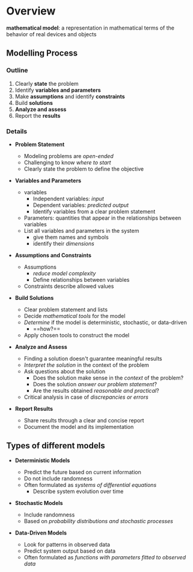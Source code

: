 # Overview

**mathematical model**: a representation in mathematical terms of the behavior of real devices and objects

## Modelling Process

### Outline

1. Clearly **state** the problem
2. Identify **variables and parameters**
3. Make **assumptions** and identify **constraints**
4. Build **solutions**
5. **Analyze and assess**
6. Report the **results**

### Details

- **Problem Statement**

  - Modeling problems are _open-ended_
  - Challenging to know _where to start_
  - Clearly state the problem to define the objective

- **Variables and Parameters**

  - variables
    - Independent variables: _input_
    - Dependent variables: _predicted output_
    - Identify variables from a clear problem statement
  - Parameters: quantities that appear in the relationships between variables
  - List all variables and parameters in the system
    - give them names and symbols
    - identify their _dimensions_

- **Assumptions and Constraints**

  - Assumptions
    - _reduce model complexity_
    - Define relationships between variables
  - Constraints describe allowed values

- **Build Solutions**

  - Clear problem statement and lists
  - Decide _mathematical tools_ for the model
  - _Determine_ if the model is deterministic, stochastic, or data-driven
    - ==how?==
  - Apply chosen tools to construct the model

- **Analyze and Assess**

  - Finding a solution doesn't guarantee meaningful results
  - _Interpret the solution_ in the context of the problem
  - Ask questions about the solution
    - Does the solution make sense in the _context_ of the problem?
    - Does the solution _answer our problem statement_?
    - Are the results obtained _reasonable and practical_?
  - Critical analysis in case of _discrepancies or errors_

- **Report Results**
  - Share results through a clear and concise report
  - Document the model and its implementation

## Types of different models

- **Deterministic Models**

  - Predict the future based on current information
  - Do not include randomness
  - Often formulated as _systems of differential equations_
    - Describe system evolution over time

- **Stochastic Models**

  - Include randomness
  - Based on _probability distributions and stochastic processes_

- **Data-Driven Models**
  - Look for patterns in observed data
  - Predict system output based on data
  - Often formulated as _functions with parameters fitted to observed data_
